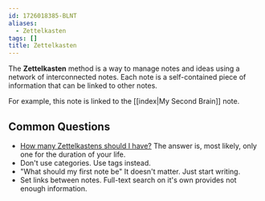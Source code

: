 ```yaml
---
id: 1726018385-BLNT
aliases:
  - Zettelkasten
tags: []
title: Zettelkasten
---
```


The **Zettelkasten** method is a way to manage notes and
ideas using a network of interconnected notes.
Each note is a self-contained piece of information that can be linked to other notes.

For example, this note is linked to the [[index|My Second Brain]] note.

## Common Questions

- [How many Zettelkastens should I have?](https://zettelkasten.de/posts/how-many-zettelkasten/) The answer is, most likely, only one
  for the duration of your life.
- Don't use categories. Use tags instead.
- "What should my first note be" It doesn't matter. Just start writing.
- Set links between notes. Full-text search on it's own provides not enough information.
